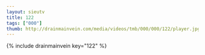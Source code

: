 ```yaml
--- 
layout: sieutv
title: 122
tags: ["000"]
thumb: http://drainmainvein.com/media/videos/tmb/000/000/122/player.jpg
---
```

{% include drainmainvein key="122" %} 
